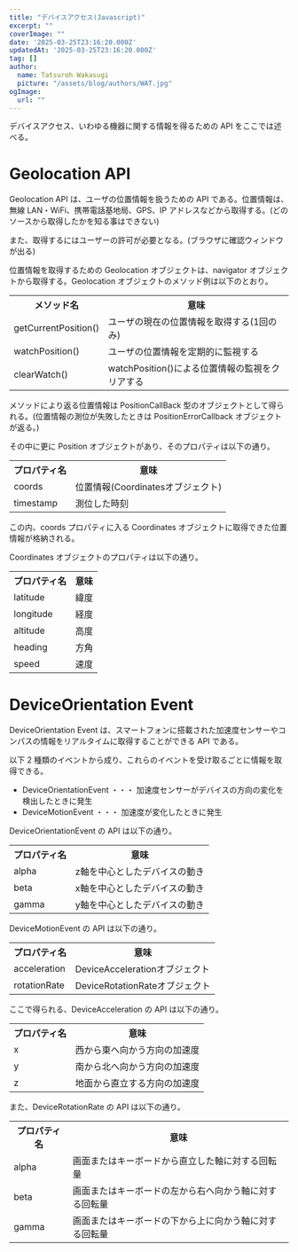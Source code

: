 ```yaml
---
title: "デバイスアクセス(Javascript)"
excerpt: ""
coverImage: ""
date: '2025-03-25T23:16:20.000Z'
updatedAt: '2025-03-25T23:16:20.000Z'
tag: []
author:
  name: Tatsuroh Wakasugi
  picture: "/assets/blog/authors/WAT.jpg"
ogImage:
  url: ""
---
```


デバイスアクセス、いわゆる機器に関する情報を得るための API をここでは述べる。

# Geolocation API

Geolocation API は、ユーザの位置情報を扱うための API である。位置情報は、無線 LAN・WiFi、携帯電話基地局、GPS、IP アドレスなどから取得する。(どのソースから取得したかを知る事はできない)

また、取得するにはユーザーの許可が必要となる。(ブラウザに確認ウィンドウが出る)

位置情報を取得するための Geolocation オブジェクトは、navigator オブジェクトから取得する。Geolocation オブジェクトのメソッド例は以下のとおり。

<table style="border:none;">
    <tr>
        <th style="border:none;">メソッド名</td>
        <th style="border:none;">意味</td>
    </tr>
    <tr>
        <td style="border:none;">getCurrentPosition()</td>
        <td style="border:none;">ユーザの現在の位置情報を取得する(1回のみ)</td>
    </tr>
    <tr>
        <td style="border:none;">watchPosition()</td>
        <td style="border:none;">ユーザの位置情報を定期的に監視する</td>
    </tr>
    <tr>
        <td style="border:none;">clearWatch()</td>
        <td style="border:none;">watchPosition()による位置情報の監視をクリアする</td>
    </tr>
</table>

メソッドにより返る位置情報は PositionCallBack 型のオブジェクトとして得られる。(位置情報の測位が失敗したときは PositionErrorCallback オブジェクトが返る。)

その中に更に Position オブジェクトがあり、そのプロパティは以下の通り。

<table style="border:none;">
    <tr>
        <th style="border:none;">プロパティ名</td>
        <th style="border:none;">意味</td>
    </tr>
    <tr>
        <td style="border:none;">coords</td>
        <td style="border:none;">位置情報(Coordinatesオブジェクト)</td>
    </tr>
    <tr>
        <td style="border:none;">timestamp</td>
        <td style="border:none;">測位した時刻</td>
    </tr>
</table>

この内、coords プロパティに入る Coordinates オブジェクトに取得できた位置情報が格納される。

Coordinates オブジェクトのプロパティは以下の通り。

<table style="border:none;">
    <tr>
        <th style="border:none;">プロパティ名</td>
        <th style="border:none;">意味</td>
    </tr>
    <tr>
        <td style="border:none;">latitude</td>
        <td style="border:none;">緯度</td>
    </tr>
    <tr>
        <td style="border:none;">longitude</td>
        <td style="border:none;">経度</td>
    </tr>
    <tr>
        <td style="border:none;">altitude</td>
        <td style="border:none;">高度</td>
    </tr>
    <tr>
        <td style="border:none;">heading</td>
        <td style="border:none;">方角</td>
    </tr>
    <tr>
        <td style="border:none;">speed</td>
        <td style="border:none;">速度</td>
    </tr>
</table>

# DeviceOrientation Event

DeviceOrientation Event は、スマートフォンに搭載された加速度センサーやコンパスの情報をリアルタイムに取得することができる API である。

以下 2 種類のイベントから成り、これらのイベントを受け取るごとに情報を取得できる。

- DeviceOrientationEvent ・・・ 加速度センサーがデバイスの方向の変化を検出したときに発生
- DeviceMotionEvent ・・・ 加速度が変化したときに発生

DeviceOrientationEvent の API は以下の通り。

<table style="border:none;">
    <tr>
        <th style="border:none;">プロパティ名</td>
        <th style="border:none;">意味</td>
    </tr>
    <tr>
        <td style="border:none;">alpha</td>
        <td style="border:none;">z軸を中心としたデバイスの動き</td>
    </tr>
    <tr>
        <td style="border:none;">beta</td>
        <td style="border:none;">x軸を中心としたデバイスの動き</td>
    </tr>
    <tr>
        <td style="border:none;">gamma</td>
        <td style="border:none;">y軸を中心としたデバイスの動き</td>
    </tr>
</table>

DeviceMotionEvent の API は以下の通り。

<table style="border:none;">
    <tr>
        <th style="border:none;">プロパティ名</td>
        <th style="border:none;">意味</td>
    </tr>
    <tr>
        <td style="border:none;">acceleration</td>
        <td style="border:none;">DeviceAccelerationオブジェクト</td>
    </tr>
    <tr>
        <td style="border:none;">rotationRate</td>
        <td style="border:none;">DeviceRotationRateオブジェクト</td>
    </tr>
</table>

ここで得られる、DeviceAcceleration の API は以下の通り。

<table style="border:none;">
    <tr>
        <th style="border:none;">プロパティ名</td>
        <th style="border:none;">意味</td>
    </tr>
    <tr>
        <td style="border:none;">x</td>
        <td style="border:none;">西から東へ向かう方向の加速度</td>
    </tr>
    <tr>
        <td style="border:none;">y</td>
        <td style="border:none;">南から北へ向かう方向の加速度</td>
    </tr>
    <tr>
        <td style="border:none;">z</td>
        <td style="border:none;">地面から直立する方向の加速度</td>
    </tr>
</table>

また、DeviceRotationRate の API は以下の通り。

<table style="border:none;">
    <tr>
        <th style="border:none;">プロパティ名</td>
        <th style="border:none;">意味</td>
    </tr>
    <tr>
        <td style="border:none;">alpha</td>
        <td style="border:none;">画面またはキーボードから直立した軸に対する回転量</td>
    </tr>
    <tr>
        <td style="border:none;">beta</td>
        <td style="border:none;">画面またはキーボードの左から右へ向かう軸に対する回転量</td>
    </tr>
    <tr>
        <td style="border:none;">gamma</td>
        <td style="border:none;">画面またはキーボードの下から上に向かう軸に対する回転量</td>
    </tr>
</table>
